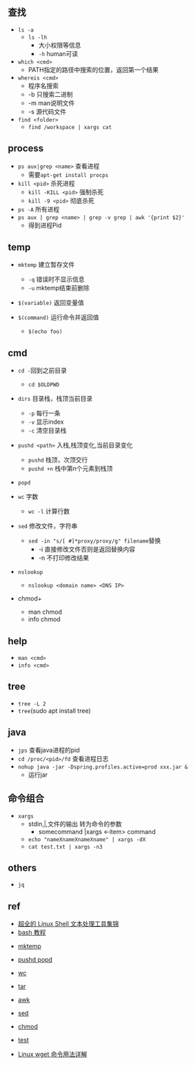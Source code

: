 
## 查找

+ `ls -a`
    + `ls -lh`
        + 大小权限等信息
        + `-h` human可读
+ `which <cmd>`
    + PATH指定的路径中搜索<cmd>的位置，返回第一个结果
+ `whereis <cmd>`
    + 程序名搜索
    + -b  只搜索二进制
    + -m  man说明文件
    + -s  源代码文件
+ `find <folder>`
    + `find /workspace | xargs cat`





## process
  <!-- process   -->
+ `ps aux|grep <name>` 查看进程
    + 需要`apt-get install procps`
+ `kill <pid>` 杀死进程
    + `kill -KILL <pid>` 强制杀死
    + `kill -9 <pid>` 彻底杀死
+ `ps -A` 所有进程
+ `ps aux | grep <name> | grep -v grep | awk '{print $2}'`
    + 得到进程Pid

## temp

+ `mktemp`  建立暂存文件
    + `-q` 错误时不显示信息
    + `-u` mktemp结束前删除

+ `$(variable)` 返回变量值
+ `$(command)` 运行命令并返回值
    + `$(echo foo)`

## cmd
<!-- 目录切换 -->
+ `cd -`回到之前目录
    + `cd $OLDPWD`
+ `dirs` 目录栈，栈顶当前目录
    + `-p` 每行一条
    + `-v` 显示index
    + `-c` 清空目录栈
+ `pushd <path>` 入栈,栈顶变化,当前目录变化
    + `pushd` 栈顶，次顶交行
    + `pushd +n` 栈中第n个元素到栈顶
+ `popd` 

+ `wc` 字数
    + `wc -l` 计算行数

+ `sed` 修改文件，字符串
    + `sed -in "s/[ #]*proxy/proxy/g" filename`替换
        + -i 直接修改文件否则是返回替换内容
        + -n 不打印修改结果

+ `nslookup`
    + `nslookup <domain name> <DNS IP>`


+ chmod+ 
    + man chmod
    + info chmod

## help
+ `man <cmd>`
+ `info <cmd>`


## tree

+ `tree -L 2`
+ `tree`(sudo apt install tree)

## java
+ `jps` 查看java进程的pid
+ `cd /proc/<pid>/fd` 查看进程日志
+ `nohup java -jar -Dspring.profiles.active=prod xxx.jar &`
    + 运行jar



## 命令组合

+ `xargs`
    + stdin,|,文件的输出 转为命令的参数
        + somecommand |xargs <-item>  command
    + `echo "nameXnameXnameXname" | xargs -dX`
    + `cat test.txt | xargs -n3`


## others

+ `jq`















## ref
+ [超全的 Linux Shell 文本处理工具集锦](https://zhuanlan.zhihu.com/p/265869157)
+ [bash 教程](https://wangdoc.com/bash/intro.html)

<!-- detail -->
+ [mktemp](https://www.runoob.com/linux/linux-comm-mktemp.html)
+ [pushd popd](https://blog.csdn.net/xia7139/article/details/50726971)
+ [wc](https://www.runoob.com/linux/linux-comm-wc.html)
+ [tar](https://www.runoob.com/linux/linux-comm-tar.html)
+ [awk](https://zhuanlan.zhihu.com/p/261886766)
+ [sed](https://zhuanlan.zhihu.com/p/145661854)
+ [chmod](http://www.gnu.org/software/coreutils/manual/html_node/chmod-invocation.html)
+ [test](https://www.runoob.com/linux/linux-shell-test.html)

+ [Linux wget 命令用法详解](https://www.jianshu.com/p/59bb131bc2ab)